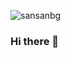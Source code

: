 
![sansanbg](https://github.com/warbon-san/warbon-san/assets/156647658/1c44d76a-5efe-4b8f-8465-0b4d38ec8fd7)


### Hi there 👋


<!--
**warbon-san/warbon-san** is a ✨ _special_ ✨ repository because its `README.md` (this file) appears on your GitHub profile.

Here are some ideas to get you started:

- 🔭 I’m currently working on ...
- 🌱 I’m currently learning ...
- 👯 I’m looking to collaborate on ...
- 🤔 I’m looking for help with ...
- 💬 Ask me about ...
- 📫 How to reach me: ...
- 😄 Pronouns: ...
- ⚡ Fun fact: ...
-->
